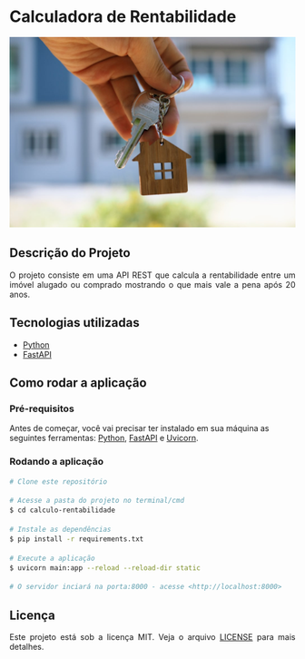# Calculadora de Rentabilidade


<p align="center">
  <p align="center">
  <img src="./static/main.jpg" width="640"/>
</p>

## Descrição do Projeto

<p align="justify">O projeto consiste em uma API REST que calcula a rentabilidade entre um imóvel alugado ou comprado mostrando o que mais vale a pena após 20 anos.</p>

## Tecnologias utilizadas

- [Python](https://www.python.org/)
- [FastAPI](https://fastapi.tiangolo.com/)

## Como rodar a aplicação

### Pré-requisitos

Antes de começar, você vai precisar ter instalado em sua máquina as seguintes ferramentas:
[Python](https://www.python.org/), [FastAPI](https://fastapi.tiangolo.com/) e [Uvicorn](https://www.uvicorn.org/).
</br>

### Rodando a aplicação

```bash
# Clone este repositório

# Acesse a pasta do projeto no terminal/cmd
$ cd calculo-rentabilidade

# Instale as dependências
$ pip install -r requirements.txt

# Execute a aplicação
$ uvicorn main:app --reload --reload-dir static

# O servidor inciará na porta:8000 - acesse <http://localhost:8000>
```

## Licença

<p align="justify">Este projeto está sob a licença MIT. Veja o arquivo <a href="#">LICENSE</a> para mais detalhes.</p>